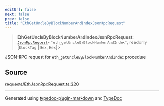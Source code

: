 ```yaml
---
editUrl: false
next: false
prev: false
title: "EthGetUncleByBlockNumberAndIndexJsonRpcRequest"
---
```


> **EthGetUncleByBlockNumberAndIndexJsonRpcRequest**: [`JsonRpcRequest`](/generated/type-aliases/jsonrpcrequest/)\<`"eth_getUncleByBlockNumberAndIndex"`, readonly [`BlockTag` \| `Hex`, `Hex`]\>

JSON-RPC request for `eth_getUncleByBlockNumberAndIndex` procedure

## Source

[requests/EthJsonRpcRequest.ts:220](https://github.com/evmts/tevm-monorepo/blob/main/vm/api/src/requests/EthJsonRpcRequest.ts#L220)

***
Generated using [typedoc-plugin-markdown](https://www.npmjs.com/package/typedoc-plugin-markdown) and [TypeDoc](https://typedoc.org/)
